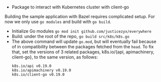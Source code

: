 * Package to interact with Kubernetes cluster with client-go

Building the sample application with Bazel requires complicated setup.
For now we only use `go modules` and build with `go build`.

* Initialize Go modules `go mod init github.com/justicezyx/everywhere`
* Build: under the root of the repo, `go build src/k8s/k8s.go`
* The above command will update `go.mod`, but will eventually fail because of
  in compatibility between the packages fetched from the `head`. To fix that,
  set the versions of 3 related packages, k8s.io/{api, apimachinery, client-go},
  to the same version, as follows:
  ```
  k8s.io/api v0.19.0
  k8s.io/apimachinery v0.19.0
  k8s.io/client-go v0.19.0
  ```
